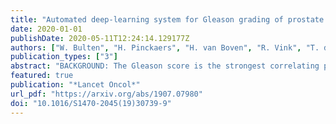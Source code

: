 ```yaml
---
title: "Automated deep-learning system for Gleason grading of prostate cancer using biopsies: a diagnostic study"
date: 2020-01-01
publishDate: 2020-05-11T12:24:14.129177Z
authors: ["W. Bulten", "H. Pinckaers", "H. van Boven", "R. Vink", "T. de Bel", "B. van Ginneken", "J. van der Laak", "C. Hulsbergen-van de Kaa", "G. Litjens"]
publication_types: ["3"]
abstract: "BACKGROUND: The Gleason score is the strongest correlating predictor of recurrence for prostate cancer, but has substantial inter-observer variability, limiting its usefulness for individual patients. Specialised urological pathologists have greater concordance; however, such expertise is not widely available. Prostate cancer diagnostics could thus benefit from robust, reproducible Gleason grading. We aimed to investigate the potential of deep learning to perform automated Gleason grading of prostate biopsies.  METHODS: In this retrospective study, we developed a deep-learning system to grade prostate biopsies following the Gleason grading standard. The system was developed using randomly selected biopsies, sampled by the biopsy Gleason score, from patients at the Radboud University Medical Center (pathology report dated between Jan 1, 2012, and Dec 31, 2017). A semi-automatic labelling technique was used to circumvent the need for manual annotations by pathologists, using pathologists' reports as the reference standard during training. The system was developed to delineate individual glands, assign Gleason growth patterns, and determine the biopsy-level grade. For validation of the method, a consensus reference standard was set by three expert urological pathologists on an independent test set of 550 biopsies. Of these 550, 100 were used in an observer experiment, in which the system, 13 pathologists, and two pathologists in training were compared with respect to the reference standard. The system was also compared to an external test dataset of 886 cores, which contained 245 cores from a different centre that were independently graded by two pathologists.  FINDINGS: We collected 5759 biopsies from 1243 patients. The developed system achieved a high agreement with the reference standard (quadratic Cohen's kappa 0*918, 95% CI 0*891-0*941) and scored highly at clinical decision thresholds: benign versus malignant (area under the curve 0*990, 95% CI 0*982-0*996), grade group of 2 or more (0*978, 0*966-0*988), and grade group of 3 or more (0*974, 0*962-0*984). In an observer experiment, the deep-learning system scored higher (kappa 0*854) than the panel (median kappa 0*819), outperforming 10 of 15 pathologist observers. On the external test dataset, the system obtained a high agreement with the reference standard set independently by two pathologists (quadratic Cohen's kappa 0*723 and 0*707) and within inter-observer variability (kappa 0*71).  INTERPRETATION: Our automated deep-learning system achieved a performance similar to pathologists for Gleason grading and could potentially contribute to prostate cancer diagnosis. The system could potentially assist pathologists by screening biopsies, providing second opinions on grade group, and presenting quantitative measurements of volume percentages.  FUNDING: Dutch Cancer Society."
featured: true
publication: "*Lancet Oncol*"
url_pdf: "https://arxiv.org/abs/1907.07980"
doi: "10.1016/S1470-2045(19)30739-9"
---
```


